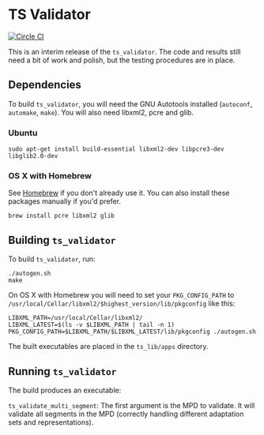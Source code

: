 # TS Validator

[![Circle CI](https://circleci.com/gh/brendanlong/dash-ts-validator.svg?style=shield)](https://circleci.com/gh/brendanlong/dash-ts-validator)

This is an interim release of the `ts_validator`.  The code and results still need a bit of work and polish, but the testing procedures are in place.

## Dependencies

To build `ts_validator`, you will need the GNU Autotools installed (`autoconf`, `automake`, `make`). You will also need libxml2, pcre and glib.

### Ubuntu

    sudo apt-get install build-essential libxml2-dev libpcre3-dev libglib2.0-dev

### OS X with Homebrew

See [Homebrew](http://brew.sh/) if you don't already use it. You can also install these packages manually if you'd prefer.

    brew install pcre libxml2 glib

## Building `ts_validator`

To build `ts_validator`, run:

    ./autogen.sh
    make

On OS X with Homebrew you will need to set your `PKG_CONFIG_PATH` to `/usr/local/Cellar/libxml2/$highest_version/lib/pkgconfig` like this:

    LIBXML_PATH=/usr/local/Cellar/libxml2/
    LIBXML_LATEST=$(ls -v $LIBXML_PATH | tail -n 1)
    PKG_CONFIG_PATH=$LIBXML_PATH/$LIBXML_LATEST/lib/pkgconfig ./autogen.sh

The built executables are placed in the `ts_lib/apps` directory.

## Running `ts_validator`

The build produces an executable:

`ts_validate_multi_segment`: The first argument is the MPD to validate. It will validate all segments in the MPD (correctly handling different adaptation sets and representations).
